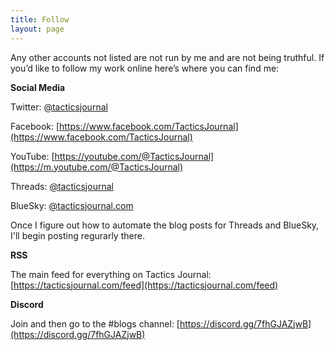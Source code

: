 ```yaml
---
title: Follow
layout: page
---
```


Any other accounts not listed are not run by me and are not being truthful. If you’d like to follow my work online here’s where you can find me:

**Social Media**

Twitter: [@tacticsjournal](https://twitter.com/tacticsjournal)

Facebook: [https://www.facebook.com/TacticsJournal](https://www.facebook.com/TacticsJournal)

YouTube: [https://youtube.com/@TacticsJournal](https://m.youtube.com/@TacticsJournal) 

Threads: [@tacticsjournal](https://www.threads.net/@tacticsjournal) 

BlueSky: [@tacticsjournal.com](https://bsky.app/profile/tacticsjournal.com)

Once I figure out how to automate the blog posts for Threads and BlueSky, I'll begin posting regurarly there.

**RSS**

The main feed for everything on Tactics Journal: [https://tacticsjournal.com/feed](https://tacticsjournal.com/feed)

**Discord**

Join and then go to the #blogs channel: [https://discord.gg/7fhGJAZjwB](https://discord.gg/7fhGJAZjwB) 
